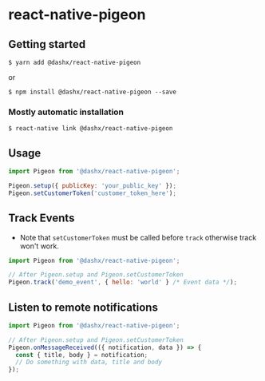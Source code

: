# react-native-pigeon

## Getting started

`$ yarn add @dashx/react-native-pigeon`

or 

`$ npm install @dashx/react-native-pigeon --save`

### Mostly automatic installation

`$ react-native link @dashx/react-native-pigeon`

## Usage
```javascript
import Pigeon from '@dashx/react-native-pigeon';

Pigeon.setup({ publicKey: 'your_public_key' });
Pigeon.setCustomerToken('customer_token_here');
```

## Track Events

- Note that `setCustomerToken` must be called before `track` otherwise track won't work.

```javascript
import Pigeon from '@dashx/react-native-pigeon';

// After Pigeon.setup and Pigeon.setCustomerToken
Pigeon.track('demo_event', { hello: 'world' } /* Event data */);
```

## Listen to remote notifications

```javascript
import Pigeon from '@dashx/react-native-pigeon';

// After Pigeon.setup and Pigeon.setCustomerToken
Pigeon.onMessageReceived(({ notification, data }) => {
  const { title, body } = notification;
  // Do something with data, title and body
});
```

